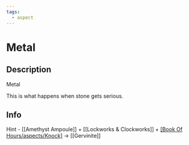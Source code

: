 ```yaml
---
tags:
  - aspect
---
```


# Metal

## Description
Metal

This is what happens when stone gets serious.

## Info
Hint - [[Amethyst Ampoule]] + [[Lockworks & Clockworks]] + [[Book Of Hours/aspects/Knock]](10) -> [[Gervinite]]